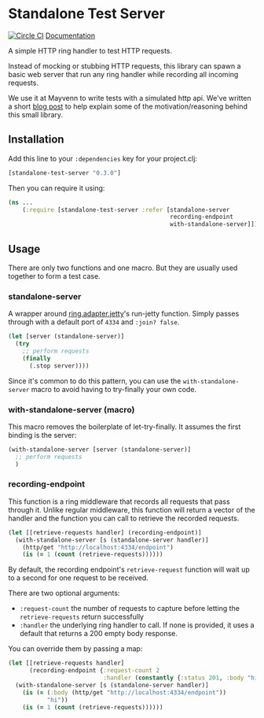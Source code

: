 # Standalone Test Server

[![Circle CI](https://circleci.com/gh/Mayvenn/standalone-test-server.svg?style=svg&circle-token=599f432978d381e2614f42ed892267b45dde78d9)](https://circleci.com/gh/Mayvenn/standalone-test-server) [Documentation](http://mayvenn.github.io/standalone-test-server/standalone-test-server.core.html)

A simple HTTP ring handler to test HTTP requests.

Instead of mocking or stubbing HTTP requests, this library can spawn a basic web server
that run any ring handler while recording all incoming requests.

We use it at Mayvenn to write tests with a simulated http api. We've written a short [blog post](http://engineering.mayvenn.com/2015/06/26/Testing-External-HTTP-Requests/) to help explain some of the motivation/reasoning behind this small library.

## Installation

Add this line to your `:dependencies` key for your project.clj:

```clj
[standalone-test-server "0.3.0"]
```

Then you can require it using:

```clj
(ns ...
    (:require [standalone-test-server :refer [standalone-server
                                              recording-endpoint
                                              with-standalone-server]]))
```

## Usage

There are only two functions and one macro. But they are usually used together to form a test case.


### standalone-server

A wrapper around [ring.adapter.jetty](https://github.com/ring-clojure/ring/tree/master/ring-jetty-adapter)'s
run-jetty function. Simply passes through with a default port of `4334` and `:join? false`.

```clj
(let [server (standalone-server)]
  (try
    ;; perform requests
    (finally
      (.stop server))))
```

Since it's common to do this pattern, you can use the `with-standalone-server` macro to avoid having to
try-finally your own code.

### with-standalone-server (macro)

This macro removes the boilerplate of let-try-finally. It assumes the first binding is the server:

```clj
(with-standalone-server [server (standalone-server)]
  ;; perform requests
  )
```


### recording-endpoint

This function is a ring middleware that records all requests that pass through it.
Unlike regular middleware, this function will return a vector of the handler and
the function you can call to retrieve the recorded requests.

```clj
(let [[retrieve-requests handler] (recording-endpoint)]
  (with-standalone-server [s (standalone-server handler)]
    (http/get "http://localhost:4334/endpoint")
    (is (= 1 (count (retrieve-requests))))))
```

By default, the recording endpoint's `retrieve-request` function will wait up to a
second for one request to be received.

There are two optional arguments:

- `:request-count` the number of requests to capture before letting the `retrieve-requests` return successfully
- `:handler` the underlying ring handler to call. If none is provided, it uses a default that returns a 200 empty body response.

You can override them by passing a map:

```clj
(let [[retrieve-requests handler]
      (recording-endpoint {:request-count 2
                           :handler (constantly {:status 201, :body "hi"})})]
  (with-standalone-server [s (standalone-server handler)]
    (is (= (:body (http/get "http://localhost:4334/endpoint"))
           "hi"))
    (is (= 1 (count (retrieve-requests))))))
```
